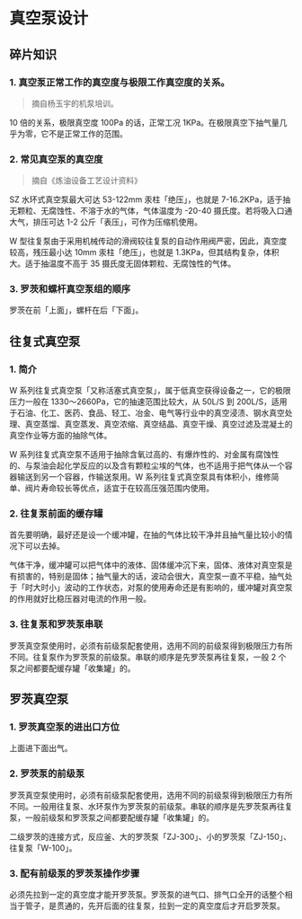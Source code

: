 # 真空泵设计

## 碎片知识

### 1. 真空泵正常工作的真空度与极限工作真空度的关系。
> 摘自杨玉宇的机泵培训。

10 倍的关系，极限真空度 100Pa 的话，正常工况 1KPa。在极限真空下抽气量几乎为零，它不是正常工作的范围。

### 2. 常见真空泵的真空度
> 摘自《炼油设备工艺设计资料》

SZ 水环式真空泵最大可达 53-122mm 汞柱「绝压」，也就是 7-16.2KPa，适于抽无颗粒、无腐蚀性、不溶于水的气体，气体温度为 -20-40 摄氏度。若将吸入口通大气，排压可达 1-2 公斤「表压」，可作为压缩机使用。

W 型往复泵由于采用机械传动的滑阀较往复泵的自动作用阀严密，因此，真空度较高，残压最小达 10mm 汞柱「绝压」，也就是 1.3KPa，但其结构复杂，体积大。适于抽温度不高于 35 摄氏度无固体颗粒、无腐蚀性的气体。


### 3. 罗茨和螺杆真空泵组的顺序
罗茨在前「上面」，螺杆在后「下面」。

## 往复式真空泵

### 1. 简介
W 系列往复式真空泵「又称活塞式真空泵」，属于低真空获得设备之一，它的极限压力一般在 1330～2660Pa，它的抽速范围比较大，从 50L/S 到 200L/S，适用于石油、化工、医药、食品、轻工、冶金、电气等行业中的真空浸渍、钢水真空处理、真空蒸馏、真空蒸发、真空浓缩、真空结晶、真空干燥、真空过滤及混凝土的真空作业等方面的抽除气体。

W 系列往复式真空泵不适用于抽除含氧过高的、有爆炸性的、对金属有腐蚀性的、与泵油会起化学反应的以及含有颗粒尘埃的气体，也不适用于把气体从一个容器输送到另一个容器，作输送泵用。W 系列往复式真空泵具有体积小，维修简单、阀片寿命较长等优点，适宜于在较高压强范围内使用。

### 2. 往复泵前面的缓存罐
首先要明确，最好还是设一个缓冲罐，在抽的气体比较干净并且抽气量比较小的情况下可以去掉。

气体干净，缓冲罐可以把气体中的液体、固体缓冲沉下来，固体、液体对真空泵是有损害的，特别是固体；抽气量大的话，波动会很大，真空泵一直不平稳，抽气处于「时大时小」波动的工作状态，对泵的使用寿命还是有影响的，缓冲罐对真空泵的作用就好比稳压器对电流的作用一般。

### 3. 往复泵和罗茨泵串联
罗茨真空泵使用时，必须有前级泵配套使用，选用不同的前级泵得到极限压力有所不同。往复泵作为罗茨泵的前级泵。串联的顺序是先罗茨泵再往复泵，一般 2 个泵之间都要配缓存罐「收集罐」的。

## 罗茨真空泵

### 1. 罗茨真空泵的进出口方位
上面进下面出气。

### 2. 罗茨泵的前级泵
罗茨真空泵使用时，必须有前级泵配套使用，选用不同的前级泵得到极限压力有所不同。一般用往复泵、水环泵作为罗茨泵的前级泵。串联的顺序是先罗茨泵再往复泵，一般前级泵和罗茨泵之间都要配缓存罐「收集罐」的。

二级罗茨的连接方式，反应釜、大的罗茨泵「ZJ-300」、小的罗茨泵「ZJ-150」、往复泵「W-100」。

### 3. 配有前级泵的罗茨泵操作步骤
必须先拉到一定的真空度才能开罗茨泵。罗茨泵的进气口、排气口全开的话整个相当于管子，是贯通的，先开后面的往复泵，拉到一定的真空度后才开启罗茨泵。






